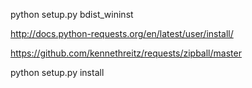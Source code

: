 

python setup.py bdist_wininst



http://docs.python-requests.org/en/latest/user/install/

https://github.com/kennethreitz/requests/zipball/master

python setup.py install